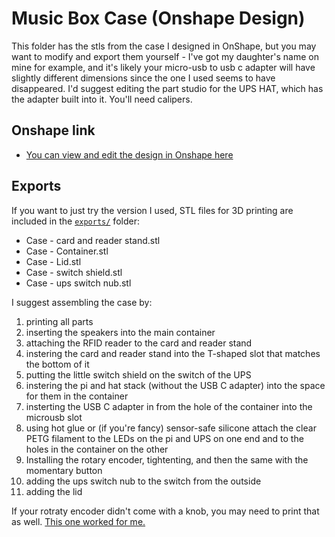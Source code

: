 # Music Box Case (Onshape Design)

This folder has the stls from the case I designed in OnShape, but you may want to modify and export them yourself - I've got my daughter's name on mine for example, and it's likely your micro-usb to usb c adapter will have slightly different dimensions since the one I used seems to have disappeared. I'd suggest editing the part studio for the UPS HAT, which has the adapter built into it. You'll need calipers.

## Onshape link
- [You can view and edit the design in Onshape here](https://cad.onshape.com/documents/fd9248d9a8604b9996927086/w/dc4fd8e55b442b9873bcca82/e/b2e9d4da9e644a747f961f8a?renderMode=0&uiState=68d8587882fecc48d7912f67)

## Exports
If you want to just try the version I used, STL files for 3D printing are included in the [`exports/`](exports/) folder:
- Case - card and reader stand.stl
- Case - Container.stl
- Case - Lid.stl
- Case - switch shield.stl
- Case - ups switch nub.stl

I suggest assembling the case by:
1. printing all parts 
2. inserting the speakers into the main container
3. attaching the RFID reader to the card and reader stand
4. instering the card and reader stand into the T-shaped slot that matches the bottom of it
5. putting the little switch shield on the switch of the UPS
6. instering the pi and hat stack (without the USB C adapter) into the space for them in the container
7. insterting the USB C adapter in from the hole of the container into the microusb slot
8. using hot glue or (if you're fancy) sensor-safe silicone attach the clear PETG filament to the LEDs on the pi and UPS on one end and to the holes in the container on the other
9. Installing the rotary encoder, tightenting, and then the same with the momentary button
10. adding the ups switch nub to the switch from the outside
11. adding the lid

If your rotraty encoder didn't come with a knob, you may need to print that as well. [This one worked for me.](https://www.thingiverse.com/thing:2549137)
